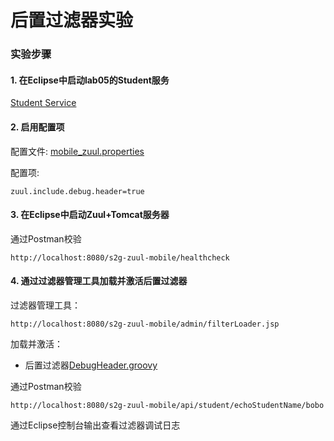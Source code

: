 后置过滤器实验
======

### 实验步骤

#### 1. 在Eclipse中启动lab05的Student服务

[Student Service](https://github.com/spring2go/zuul_lab/tree/master/lab05/student-service)


#### 2. 启用配置项

配置文件:
[mobile_zuul.properties](https://github.com/spring2go/s2g-zuul/blob/master/s2g-zuul-mobile/src/main/resources/mobile_zuul.properties)

配置项:
```
zuul.include.debug.header=true
```

#### 3. 在Eclipse中启动Zuul+Tomcat服务器

通过Postman校验
```
http://localhost:8080/s2g-zuul-mobile/healthcheck
```
#### 4. 通过过滤器管理工具加载并激活后置过滤器

过滤器管理工具：
```
http://localhost:8080/s2g-zuul-mobile/admin/filterLoader.jsp
```

加载并激活：

* 后置过滤器[DebugHeader.groovy](https://github.com/spring2go/s2g-zuul/blob/master/s2g-zuul-mobile/src/scripts/post/DebugHeader.groovy)

通过Postman校验
```
http://localhost:8080/s2g-zuul-mobile/api/student/echoStudentName/bobo
```

通过Eclipse控制台输出查看过滤器调试日志